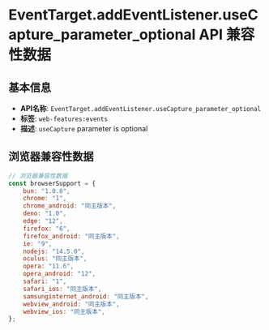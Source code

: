 # EventTarget.addEventListener.useCapture_parameter_optional API 兼容性数据

## 基本信息

- **API名称**: `EventTarget.addEventListener.useCapture_parameter_optional`
- **标签**: `web-features:events`
- **描述**: `useCapture` parameter is optional

## 浏览器兼容性数据

```javascript
// 浏览器兼容性数据
const browserSupport = {
    bun: "1.0.0",
    chrome: "1",
    chrome_android: "同主版本",
    deno: "1.0",
    edge: "12",
    firefox: "6",
    firefox_android: "同主版本",
    ie: "9",
    nodejs: "14.5.0",
    oculus: "同主版本",
    opera: "11.6",
    opera_android: "12",
    safari: "1",
    safari_ios: "同主版本",
    samsunginternet_android: "同主版本",
    webview_android: "同主版本",
    webview_ios: "同主版本",
};

```

